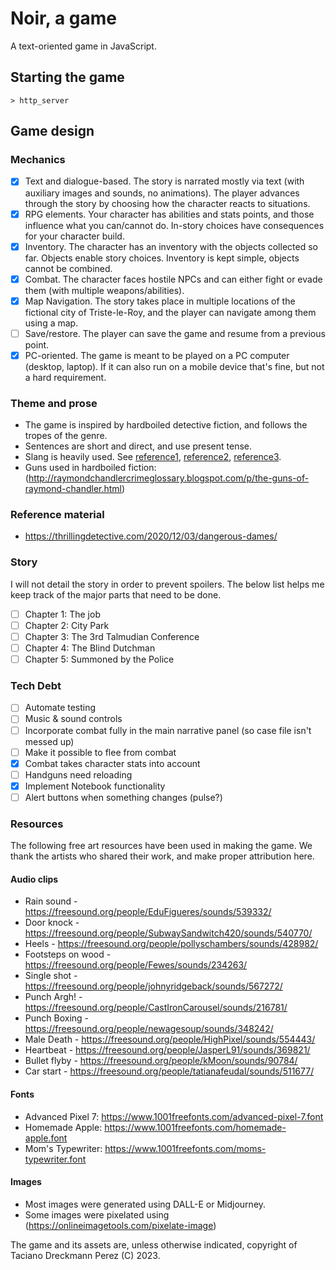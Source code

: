 # Noir, a game
A text-oriented game in JavaScript.

## Starting the game

```
> http_server
```

## Game design

### Mechanics

- [X] Text and dialogue-based. The story is narrated mostly via text (with auxiliary images and sounds, no animations). The player advances through the story by choosing how the character reacts to situations.
- [X] RPG elements. Your character has abilities and stats points, and those influence what you can/cannot do. In-story choices have consequences for your character build.
- [X] Inventory. The character has an inventory with the objects collected so far. Objects enable story choices. Inventory is kept simple, objects cannot be combined.
- [X] Combat. The character faces hostile NPCs and can either fight or evade them (with multiple weapons/abilities).
- [X] Map Navigation. The story takes place in multiple locations of the fictional city of Triste-le-Roy, and the player can navigate among them using a map.
- [ ] Save/restore. The player can save the game and resume from a previous point.
- [X] PC-oriented. The game is meant to be played on a PC computer (desktop, laptop). If it can also run on a mobile device that's fine, but not a hard requirement.

### Theme and prose

- The game is inspired by hardboiled detective fiction, and follows the tropes of the genre.
- Sentences are short and direct, and use present tense.
- Slang is heavily used. See [reference1](https://www.miskatonic.org/slang.html), [reference2](http://www.classiccrimefiction.com/hardboiled-slang.htm), [reference3](https://atleb.tripod.com/ordbok/hardboiled_slang.htm).
- Guns used in hardboiled fiction: (http://raymondchandlercrimeglossary.blogspot.com/p/the-guns-of-raymond-chandler.html)

### Reference material

- https://thrillingdetective.com/2020/12/03/dangerous-dames/

### Story

I will not detail the story in order to prevent spoilers. The below list helps me keep track of the major parts that need to be done.

- [ ] Chapter 1: The job
- [ ] Chapter 2: City Park
- [ ] Chapter 3: The 3rd Talmudian Conference
- [ ] Chapter 4: The Blind Dutchman
- [ ] Chapter 5: Summoned by the Police

### Tech Debt
- [ ] Automate testing
- [ ] Music & sound controls
- [ ] Incorporate combat fully in the main narrative panel (so case file isn't messed up)
- [ ] Make it possible to flee from combat
- [X] Combat takes character stats into account
- [ ] Handguns need reloading
- [X] Implement Notebook functionality
- [ ] Alert buttons when something changes (pulse?)

### Resources

The following free art resources have been used in making the game. We thank the artists who shared their work, and make proper attribution here.

#### Audio clips

- Rain sound - https://freesound.org/people/EduFigueres/sounds/539332/
- Door knock - https://freesound.org/people/SubwaySandwitch420/sounds/540770/
- Heels - https://freesound.org/people/pollyschambers/sounds/428982/
- Footsteps on wood - https://freesound.org/people/Fewes/sounds/234263/
- Single shot - https://freesound.org/people/johnyridgeback/sounds/567272/
- Punch Argh! - https://freesound.org/people/CastIronCarousel/sounds/216781/
- Punch Boxing - https://freesound.org/people/newagesoup/sounds/348242/
- Male Death - https://freesound.org/people/HighPixel/sounds/554443/
- Heartbeat - https://freesound.org/people/JasperL91/sounds/369821/
- Bullet flyby - https://freesound.org/people/kMoon/sounds/90784/
- Car start - https://freesound.org/people/tatianafeudal/sounds/511677/

#### Fonts

- Advanced Pixel 7: https://www.1001freefonts.com/advanced-pixel-7.font
- Homemade Apple: https://www.1001freefonts.com/homemade-apple.font
- Mom's Typewriter: https://www.1001freefonts.com/moms-typewriter.font

#### Images

- Most images were generated using DALL-E or Midjourney.
- Some images were pixelated using (https://onlineimagetools.com/pixelate-image)

The game and its assets are, unless otherwise indicated, copyright of Taciano Dreckmann Perez (C) 2023.
